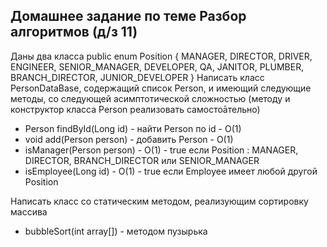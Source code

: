 ## Домашнее задание по теме Разбор алгоритмов (д/з 11)
Даны два класса
public enum Position {
MANAGER, DIRECTOR, DRIVER, ENGINEER, SENIOR_MANAGER, DEVELOPER, QA,
JANITOR, PLUMBER, BRANCH_DIRECTOR, JUNIOR_DEVELOPER
}
Написать класс PersonDataBase, содержащий список Person, и имеющий следующие методы, со
следующей асимптотической сложностью (методу и конструктор класса Person реализовать
самостоāтельно)
* Person findById(Long id) - найти Person по id - O(1)
* void add(Person person) - добавить Person - O(1)
* isManager(Person person) - O(1) - true если Position : MANAGER, DIRECTOR,
  BRANCH_DIRECTOR или SENIOR_MANAGER
* isEmployee(Long id) - O(1) - true если Employee имеет любой другой Position

Написать класс со статическим методом, реализующим сортировку массива
* bubbleSort(int array[]) - методом пузырька